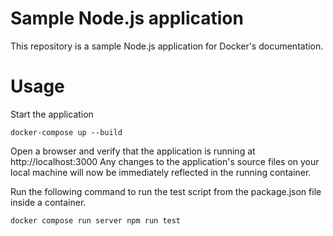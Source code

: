# Sample Node.js application

This repository is a sample Node.js application for Docker's documentation.

# Usage

Start the application

```
docker-compose up --build
```

Open a browser and verify that the application is running at http://localhost:3000
Any changes to the application's source files on your local machine will now be immediately reflected in the running container.


Run the following command to run the test script from the package.json file inside a container.

```
docker compose run server npm run test
```
